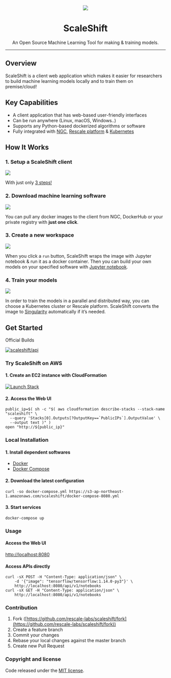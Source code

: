 <div align="center">
  <img src="https://raw.github.com/wiki/rescale-labs/scaleshift/img/logo256.png">
  <h1>ScaleShift</h1>
  <span>An Open Source Machine Learning Tool for making & training models.</span>
</div>

-----------------

## Overview

ScaleShift is a client web application which makes it easier for researchers to build machine learning models locally and to train them on premise/cloud!

## Key Capabilities

- A client application that has web-based user-friendly interfaces
- Can be run anywhere (Linux, macOS, Windows..)
- Supports any Python-based dockerized algorithms or software
- Fully integrated with [NGC](https://ngc.nvidia.com/), [Rescale platform](https://www.rescale.com/) & [Kubernetes](https://kubernetes.io/)

## How It Works

### 1. Setup a ScaleShift client

<img src="https://raw.github.com/wiki/rescale-labs/scaleshift/img/how-it-works-1.png">

With just only [3 steps!](https://github.com/rescale-labs/scaleshift#local-installation)

### 2. Download machine learning software

<img src="https://raw.github.com/wiki/rescale-labs/scaleshift/img/how-it-works-2.png">

You can pull any docker images to the client from NGC, DockerHub or your private registry with **just one click**.

### 3. Create a new workspace

<img src="https://raw.github.com/wiki/rescale-labs/scaleshift/img/how-it-works-3.png">

When you click a `run` button, ScaleShift wraps the image with Jupyter notebook & run it as a docker container. Then you can build your own models on your specified software with [Jupyter notebook](https://jupyter.org/).

### 4. Train your models

<img src="https://raw.github.com/wiki/rescale-labs/scaleshift/img/how-it-works-5.png">

In order to train the models in a parallel and distributed way, you can choose a Kubernetes cluster or Rescale platform. ScaleShift converts the image to [Singularity](https://www.sylabs.io/docs/) automatically if it’s needed.

## Get Started

Official Builds

[![scaleshift/api](http://dockeri.co/image/scaleshift/api)](https://hub.docker.com/r/scaleshift/api/)

### Try ScaleShift on AWS

#### 1. Create an EC2 instance with CloudFormation

[![Launch Stack](https://cdn.rawgit.com/buildkite/cloudformation-launch-stack-button-svg/master/launch-stack.svg)](https://console.aws.amazon.com/cloudformation/home?region=us-east-1#/stacks/new?stackName=scaleshift&templateURL=https://s3-ap-northeast-1.amazonaws.com/scaleshift/template.yaml)

#### 2. Access the Web UI

```console
public_ip=$( sh -c "$( aws cloudformation describe-stacks --stack-name "scaleshift" \
  --query 'Stacks[0].Outputs[?OutputKey==`PublicIPs`].OutputValue' \
  --output text )" )
open "http://${public_ip}"
```

### Local Installation

#### 1. Install dependent softwares

- [Docker](https://docs.docker.com/install/#get-started)
- [Docker Compose](https://docs.docker.com/compose/install/)

#### 2. Download the latest configuration

```console
curl -so docker-compose.yml https://s3-ap-northeast-1.amazonaws.com/scaleshift/docker-compose-8080.yml
```

#### 3. Start services

```console
docker-compose up
```

### Usage

#### Access the Web UI

[http://localhost:8080](http://localhost:8080)

#### Access APIs directly

```console
curl -sX POST -H "Content-Type: application/json" \
    -d '{"image": "tensorflow/tensorflow:1.14.0-py3"}' \
    http://localhost:8080/api/v1/notebooks
curl -sX GET -H "Content-Type: application/json" \
    http://localhost:8080/api/v1/notebooks
```

### Contribution

1. Fork ([https://github.com/rescale-labs/scaleshift/fork](https://github.com/rescale-labs/scaleshift/fork))
2. Create a feature branch
3. Commit your changes
4. Rebase your local changes against the master branch
5. Create new Pull Request

### Copyright and license

Code released under the [MIT license](https://github.com/rescale-labs/scaleshift/blob/master/LICENSE).
